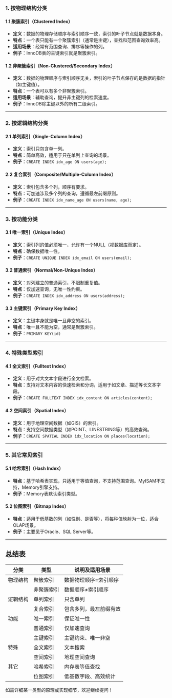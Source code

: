 ### 1. 按物理结构分类

#### 1.1 聚簇索引（Clustered Index）
- **定义**：数据的物理存储顺序与索引顺序一致，索引的叶子节点就是数据本身。
- **特点**：一个表只能有一个聚簇索引（通常是主键），查找和范围查询效率高。
- **适用场景**：经常有范围查询、排序等操作的列。
- **例子**：InnoDB表的主键索引就是聚簇索引。

#### 1.2 非聚簇索引（Non-Clustered/Secondary Index）
- **定义**：数据的物理顺序与索引顺序无关，索引的叶子节点保存的是数据的指针（如主键值）。
- **特点**：一个表可以有多个非聚簇索引。
- **适用场景**：辅助查询，提升非主键列的检索速度。
- **例子**：InnoDB除主键以外的所有二级索引。

---

### 2. 按逻辑结构分类

#### 2.1 单列索引（Single-Column Index）
- **定义**：索引只包含单一列。
- **特点**：简单高效，适用于只在单列上查询的场景。
- **例子**：`CREATE INDEX idx_age ON users(age);`

#### 2.2 复合索引（Composite/Multiple-Column Index）
- **定义**：索引包含多个列，顺序有要求。
- **特点**：可加速涉及多个列的查询，遵循最左前缀原则。
- **例子**：`CREATE INDEX idx_name_age ON users(name, age);`

---

### 3. 按功能分类

#### 3.1 唯一索引（Unique Index）
- **定义**：索引列的值必须唯一，允许有一个NULL（视数据库而定）。
- **特点**：确保数据唯一性。
- **例子**：`CREATE UNIQUE INDEX idx_email ON users(email);`

#### 3.2 普通索引（Normal/Non-Unique Index）
- **定义**：对列建立的普通索引，不限制重复值。
- **特点**：仅加速查询，无唯一性约束。
- **例子**：`CREATE INDEX idx_address ON users(address);`

#### 3.3 主键索引（Primary Key Index）
- **定义**：主键本身就是唯一且非空的索引。
- **特点**：唯一且不能为空，通常是聚簇索引。
- **例子**：`PRIMARY KEY(id)`

---

### 4. 特殊类型索引

#### 4.1 全文索引（Fulltext Index）
- **定义**：用于对大文本字段进行全文检索。
- **特点**：支持对文本内容的快速检索和分词，适用于如文章、描述等长文本字段。
- **例子**：`CREATE FULLTEXT INDEX idx_content ON articles(content);`

#### 4.2 空间索引（Spatial Index）
- **定义**：用于地理空间数据（如GIS）的索引。
- **特点**：支持空间数据类型（如POINT、LINESTRING等）的高效查询。
- **例子**：`CREATE SPATIAL INDEX idx_location ON places(location);`

---

### 5. 其它常见索引

#### 5.1 哈希索引（Hash Index）
- **特点**：基于哈希表实现，只适用于等值查询，不支持范围查询。MyISAM不支持，Memory引擎支持。
- **例子**：Memory表默认索引类型。

#### 5.2 位图索引（Bitmap Index）
- **特点**：适用于低基数的列（如性别、是否等），将每种值映射为一位，适合OLAP场景。
- **例子**：主要见于Oracle、SQL Server等。

---

## 总结表

| 分类     | 类型       | 说明及适用场景         |
| -------- | ---------- | ---------------------- |
| 物理结构 | 聚簇索引   | 数据物理顺序=索引顺序  |
|          | 非聚簇索引 | 数据顺序≠索引顺序      |
| 逻辑结构 | 单列索引   | 只含单列               |
|          | 复合索引   | 包含多列，最左前缀有效 |
| 功能     | 唯一索引   | 保证唯一性             |
|          | 普通索引   | 仅加速查询             |
|          | 主键索引   | 主键约束、唯一非空     |
| 特殊     | 全文索引   | 文本搜索               |
|          | 空间索引   | 地理空间查询           |
| 其它     | 哈希索引   | 内存表等值查找         |
|          | 位图索引   | 低基数字段、高效统计   |

如需详细某一类型的原理或实现细节，欢迎继续提问！